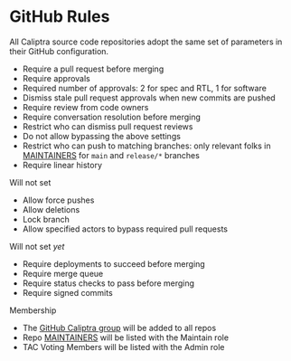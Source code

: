 # GitHub Rules

All Caliptra source code repositories adopt the same set of parameters in their
GitHub configuration.

* Require a pull request before merging
* Require approvals
* Required number of approvals: 2 for spec and RTL, 1 for software
* Dismiss stale pull request approvals when new commits are pushed
* Require review from code owners
* Require conversation resolution before merging
* Restrict who can dismiss pull request reviews
* Do not allow bypassing the above settings
* Restrict who can push to matching branches: only relevant folks in
  [MAINTAINERS](MAINTAINERS.md) for `main` and `release/*` branches
* Require linear history

Will not set
* Allow force pushes
* Allow deletions
* Lock branch
* Allow specified actors to bypass required pull requests

Will not set _yet_
* Require deployments to succeed before merging
* Require merge queue
* Require status checks to pass before merging
* Require signed commits

Membership
* The [GitHub Caliptra
  group](https://github.com/orgs/chipsalliance/teams/caliptra/members) will be
  added to all repos
* Repo [MAINTAINERS](MAINTAINERS.md) will be listed with the Maintain role
* TAC Voting Members will be listed with the Admin role
